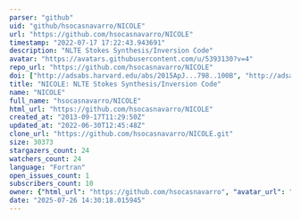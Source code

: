 ```yaml
---
parser: "github"
uid: "github/hsocasnavarro/NICOLE"
url: "https://github.com/hsocasnavarro/NICOLE"
timestamp: "2022-07-17 17:22:43.943691"
description: "NLTE Stokes Synthesis/Inversion Code"
avatar: "https://avatars.githubusercontent.com/u/5393130?v=4"
repo_url: "https://github.com/hsocasnavarro/NICOLE"
doi: ["http://adsabs.harvard.edu/abs/2015ApJ...798..100B", "http://adsabs.harvard.edu/abs/2015A%26A...577A...7S", "https://ui.adsabs.harvard.edu/abs/2015ascl.soft08002S/abstract"]
title: "NICOLE: NLTE Stokes Synthesis/Inversion Code"
name: "NICOLE"
full_name: "hsocasnavarro/NICOLE"
html_url: "https://github.com/hsocasnavarro/NICOLE"
created_at: "2013-09-17T11:29:50Z"
updated_at: "2022-06-30T12:45:48Z"
clone_url: "https://github.com/hsocasnavarro/NICOLE.git"
size: 30373
stargazers_count: 24
watchers_count: 24
language: "Fortran"
open_issues_count: 1
subscribers_count: 10
owner: {"html_url": "https://github.com/hsocasnavarro", "avatar_url": "https://avatars.githubusercontent.com/u/5393130?v=4", "login": "hsocasnavarro", "type": "User"}
date: "2025-07-26 14:30:18.015945"
---
```

